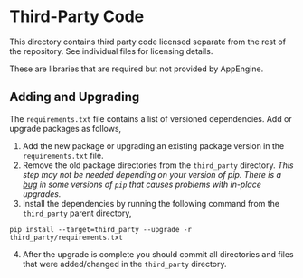 # Third-Party Code

This directory contains third party code licensed separate from the rest of the repository. See individual files for licensing details.

These are libraries that are required but not provided by AppEngine.

## Adding and Upgrading

The `requirements.txt` file contains a list of versioned dependencies. Add or upgrade packages as follows,

1. Add the new package or upgrading an existing package version in the `requirements.txt` file.
2. Remove the old package directories from the `third_party` directory. *This step may not be needed depending on your version of pip. There is a [bug](https://github.com/pypa/pip/issues/1489) in some versions of `pip` that causes problems with in-place upgrades.*
3. Install the dependencies by running the following command from the `third_party` parent directory,

```
pip install --target=third_party --upgrade -r third_party/requirements.txt
```

4. After the upgrade is complete you should commit all directories and files that were added/changed in the `third_party` directory.
